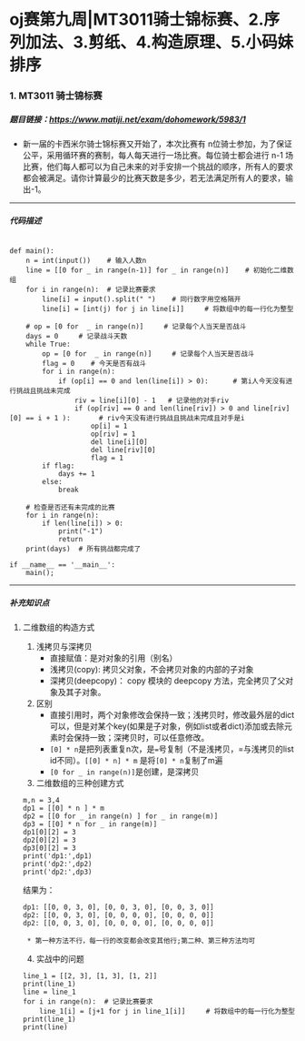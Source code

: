 # oj赛第九周|MT3011骑士锦标赛、2.序列加法、3.剪纸、4.构造原理、5.小码妹排序

### 1. MT3011 骑士锦标赛

##### 题目链接：<https://www.matiji.net/exam/dohomework/5983/1>

* 新一届的卡西米尔骑士锦标赛又开始了，本次比赛有 n位骑士参加，为了保证公平，采用循环赛的赛制，每人每天进行一场比赛。每位骑士都会进行 n-1 场比赛，他们每人都可以为自己未来的对手安排一个挑战的顺序，所有人的要求都会被满足。请你计算最少的比赛天数是多少，若无法满足所有人的要求，输出-1。

---

##### 代码描述

``` python3

def main():
    n = int(input())    # 输入人数n
    line = [[0 for _ in range(n-1)] for _ in range(n)]    # 初始化二维数组
    for i in range(n):  # 记录比赛要求
        line[i] = input().split(" ")    # 同行数字用空格隔开
        line[i] = [int(j) for j in line[i]]     # 将数组中的每一行化为整型
    
    # op = [0 for  _ in range(n)]     # 记录每个人当天是否战斗
    days = 0     # 记录战斗天数
    while True:
        op = [0 for  _ in range(n)]     # 记录每个人当天是否战斗
        flag = 0    # 今天是否有战斗
        for i in range(n):
            if (op[i] == 0 and len(line[i]) > 0):      # 第i人今天没有进行挑战且挑战未完成
                riv = line[i][0] - 1   # 记录他的对手riv
                if (op[riv] == 0 and len(line[riv]) > 0 and line[riv][0] == i + 1 ):       # riv今天没有进行挑战且挑战未完成且对手是i
                    op[i] = 1
                    op[riv] = 1
                    del line[i][0]
                    del line[riv][0]
                    flag = 1
        if flag:
            days += 1
        else:
            break
    
    # 检查是否还有未完成的比赛
    for i in range(n):
        if len(line[i]) > 0:
            print("-1")
            return
    print(days)  # 所有挑战都完成了

if __name__ == '__main__':
    main();
```

---

##### 补充知识点
1. 二维数组的构造方式
	1. 浅拷贝与深拷贝
		* 直接赋值：是对对象的引用（别名）
		* 浅拷贝(copy): 拷贝父对象，不会拷贝对象的内部的子对象
		* 深拷贝(deepcopy)： copy 模块的 deepcopy 方法，完全拷贝了父对象及其子对象。
	2. 区别
		* 直接引用时，两个对象修改会保持一致；浅拷贝时，修改最外层的dict可以，但是对某个key(如果是子对象，例如list或者dict)添加或去除元素时会保持一致；深拷贝时，可以任意修改。
		* `[0] * n`是把列表重复n次，是`=`号复制（不是浅拷贝，=与浅拷贝的list id不同）。`[[0] * n] * m` 是将`[0] * n`复制了m遍
		* `[0 for _ in range(n)]`是创建，是深拷贝
	3. 二维数组的三种创建方式
	```python3
	m,n = 3,4
	dp1 = [[0] * n ] * m
	dp2 = [[0 for _ in range(n) ] for _ in range(m)]
	dp3 = [[0] * n for _ in range(m)]
	dp1[0][2] = 3
	dp2[0][2] = 3
	dp3[0][2] = 3
	print('dp1:',dp1)
	print('dp2:',dp2)
	print('dp2:',dp3)
	```
	结果为：
	```python3
	dp1: [[0, 0, 3, 0], [0, 0, 3, 0], [0, 0, 3, 0]]
	dp2: [[0, 0, 3, 0], [0, 0, 0, 0], [0, 0, 0, 0]]
	dp2: [[0, 0, 3, 0], [0, 0, 0, 0], [0, 0, 0, 0]]
	```
	
		* 第一种方法不行，每一行的改变都会改变其他行;第二种、第三种方法均可
	4. 实战中的问题
	```python3
	line_1 = [[2, 3], [1, 3], [1, 2]]
	print(line_1)
	line = line_1
	for i in range(n):  # 记录比赛要求
    	line_1[i] = [j+1 for j in line_1[i]]     # 将数组中的每一行化为整型
	print(line_1)
	print(line)
	```
	


